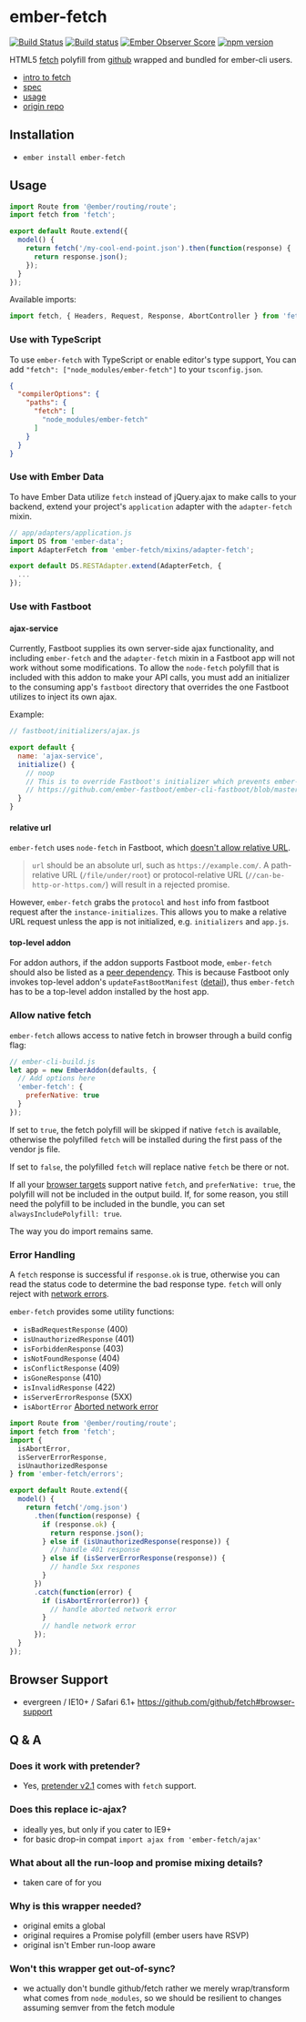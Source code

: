 # ember-fetch
[![Build Status](https://travis-ci.org/ember-cli/ember-fetch.svg?branch=master)](https://travis-ci.org/ember-cli/ember-fetch)
[![Build status](https://ci.appveyor.com/api/projects/status/u7qcv4pgsvo60sxt?svg=true)](https://ci.appveyor.com/project/embercli/ember-fetch)
[![Ember Observer Score](https://emberobserver.com/badges/ember-fetch.svg)](https://emberobserver.com/addons/ember-fetch)
[![npm version](https://badge.fury.io/js/ember-fetch.svg)](https://badge.fury.io/js/ember-fetch)

HTML5 [fetch](https://fetch.spec.whatwg.org) polyfill from [github](https://github.com/github/fetch) wrapped and bundled for ember-cli users.

* [intro to fetch](https://developers.google.com/web/updates/2015/03/introduction-to-fetch)
* [spec](https://fetch.spec.whatwg.org)
* [usage](https://github.com/github/fetch#usage)
* [origin repo](https://github.com/github/fetch)

## Installation

* `ember install ember-fetch`

## Usage

```js
import Route from '@ember/routing/route';
import fetch from 'fetch';

export default Route.extend({
  model() {
    return fetch('/my-cool-end-point.json').then(function(response) {
      return response.json();
    });
  }
});
```

Available imports:
```js
import fetch, { Headers, Request, Response, AbortController } from 'fetch';
```

### Use with TypeScript
To use `ember-fetch` with TypeScript or enable editor's type support, You can add `"fetch": ["node_modules/ember-fetch"]` to your `tsconfig.json`.

```json
{
  "compilerOptions": {
    "paths": {
      "fetch": [
        "node_modules/ember-fetch"
      ]
    }
  }
}
```

### Use with Ember Data
To have Ember Data utilize `fetch` instead of jQuery.ajax to make calls to your backend, extend your project's `application` adapter with the `adapter-fetch` mixin.

```js
// app/adapters/application.js
import DS from 'ember-data';
import AdapterFetch from 'ember-fetch/mixins/adapter-fetch';

export default DS.RESTAdapter.extend(AdapterFetch, {
  ...
});
```

### Use with Fastboot
#### ajax-service
Currently, Fastboot supplies its own server-side ajax functionality, and including `ember-fetch` and the `adapter-fetch` mixin in a Fastboot app will not work without some modifications. To allow the `node-fetch` polyfill that is included with this addon to make your API calls, you must add an initializer to the consuming app's `fastboot` directory that overrides the one Fastboot utilizes to inject its own ajax.

Example:
```js
// fastboot/initializers/ajax.js

export default {
  name: 'ajax-service',
  initialize() {
    // noop
    // This is to override Fastboot's initializer which prevents ember-fetch from working
    // https://github.com/ember-fastboot/ember-cli-fastboot/blob/master/fastboot/initializers/ajax.js
  }
}
```

#### relative url
`ember-fetch` uses `node-fetch` in Fastboot, which [doesn't allow relative URL](https://github.com/bitinn/node-fetch/tree/v2.3.0#fetchurl-options).

> `url` should be an absolute url, such as `https://example.com/`.
> A path-relative URL (`/file/under/root`) or protocol-relative URL (`//can-be-http-or-https.com/`)
> will result in a rejected promise.

However, `ember-fetch` grabs the `protocol` and `host` info from fastboot request after the `instance-initializes`.
This allows you to make a relative URL request unless the app is not initialized, e.g. `initializers` and `app.js`.

#### top-level addon
For addon authors, if the addon supports Fastboot mode, `ember-fetch` should also be listed as a [peer dependency](https://docs.npmjs.com/files/package.json#peerdependencies).
This is because Fastboot only invokes top-level addon's `updateFastBootManifest` ([detail](https://github.com/ember-fastboot/ember-cli-fastboot/issues/597)), thus `ember-fetch` has to be a top-level addon installed by the host app.

### Allow native fetch
`ember-fetch` allows access to native fetch in browser through a build config flag:
```js
// ember-cli-build.js
let app = new EmberAddon(defaults, {
  // Add options here
  'ember-fetch': {
    preferNative: true
  }
});
```
If set to `true`, the fetch polyfill will be skipped if native `fetch` is available,
otherwise the polyfilled `fetch` will be installed during the first pass of the vendor js file.

If set to `false`, the polyfilled `fetch` will replace native `fetch` be there or not.

If all your [browser targets](https://guides.emberjs.com/release/configuring-ember/build-targets/) support native `fetch`, and `preferNative: true`, the polyfill will not be included in the output build. If, for some reason, you still need the polyfill to be included in the bundle, you can set `alwaysIncludePolyfill: true`.

The way you do import remains same.

### Error Handling

A `fetch` response is successful if `response.ok` is true,
otherwise you can read the status code to determine the bad response type.
`fetch` will only reject with [network errors](https://fetch.spec.whatwg.org/#concept-network-error).

`ember-fetch` provides some utility functions:

  - `isBadRequestResponse` (400)
  - `isUnauthorizedResponse` (401)
  - `isForbiddenResponse` (403)
  - `isNotFoundResponse` (404)
  - `isConflictResponse` (409)
  - `isGoneResponse` (410)
  - `isInvalidResponse` (422)
  - `isServerErrorResponse` (5XX)
  - `isAbortError` [Aborted network error](https://fetch.spec.whatwg.org/#concept-aborted-network-error)


```js
import Route from '@ember/routing/route';
import fetch from 'fetch';
import {
  isAbortError,
  isServerErrorResponse,
  isUnauthorizedResponse
} from 'ember-fetch/errors';

export default Route.extend({
  model() {
    return fetch('/omg.json')
      .then(function(response) {
        if (response.ok) {
          return response.json();
        } else if (isUnauthorizedResponse(response)) {
          // handle 401 response
        } else if (isServerErrorResponse(response)) {
          // handle 5xx respones
        }
      })
      .catch(function(error) {
        if (isAbortError(error)) {
          // handle aborted network error
        }
        // handle network error
      });
  }
});
```

## Browser Support

* evergreen / IE10+ / Safari 6.1+ https://github.com/github/fetch#browser-support

## Q & A
### Does it work with pretender?

* Yes, [pretender v2.1](https://github.com/pretenderjs/pretender/tree/v2.1.0) comes with `fetch` support.

### Does this replace ic-ajax?

* ideally yes, but only if you cater to IE9+
* for basic drop-in compat `import ajax from 'ember-fetch/ajax'`

### What about all the run-loop and promise mixing details?

* taken care of for you

### Why is this wrapper needed?

* original emits a global
* original requires a Promise polyfill (ember users have RSVP)
* original isn't Ember run-loop aware

### Won't this wrapper get out-of-sync?

* we actually don't bundle github/fetch rather we merely wrap/transform what
  comes from `node_modules`, so we should be resilient to changes assuming
  semver from the fetch module
